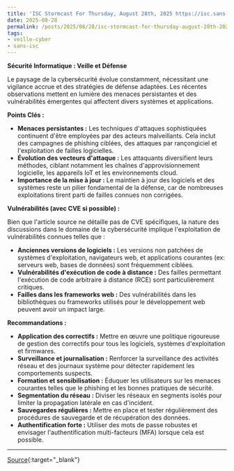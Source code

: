 ```yaml
---
title: 'ISC Stormcast For Thursday, August 28th, 2025 https://isc.sans.edu/podcastdetail/9590, (Thu, Aug 28th)'
date: 2025-08-28
permalink: /posts/2025/08/28/isc-stormcast-for-thursday-august-28th-2025-httpsiscsansedupodcastdetail9590-thu-aug-28th/
tags:
- veille-cyber
- sans-isc
---
```

**Sécurité Informatique : Veille et Défense**

Le paysage de la cybersécurité évolue constamment, nécessitant une vigilance accrue et des stratégies de défense adaptées. Les récentes observations mettent en lumière des menaces persistantes et des vulnérabilités émergentes qui affectent divers systèmes et applications.

**Points Clés :**

*   **Menaces persistantes :** Les techniques d'attaques sophistiquées continuent d'être employées par des acteurs malveillants. Cela inclut des campagnes de phishing ciblées, des attaques par rançongiciel et l'exploitation de failles logicielles.
*   **Évolution des vecteurs d'attaque :** Les attaquants diversifient leurs méthodes, ciblant notamment les chaînes d'approvisionnement logicielle, les appareils IoT et les environnements cloud.
*   **Importance de la mise à jour :** Le maintien à jour des logiciels et des systèmes reste un pilier fondamental de la défense, car de nombreuses exploitations tirent parti de failles connues non corrigées.

**Vulnérabilités (avec CVE si possible) :**

Bien que l'article source ne détaille pas de CVE spécifiques, la nature des discussions dans le domaine de la cybersécurité implique l'exploitation de vulnérabilités connues telles que :

*   **Anciennes versions de logiciels :** Les versions non patchées de systèmes d'exploitation, navigateurs web, et applications courantes (ex: serveurs web, bases de données) sont fréquemment ciblées.
*   **Vulnérabilités d'exécution de code à distance :** Des failles permettant l'exécution de code arbitraire à distance (RCE) sont particulièrement critiques.
*   **Failles dans les frameworks web :** Des vulnérabilités dans les bibliothèques ou frameworks utilisés pour le développement web peuvent avoir un impact large.

**Recommandations :**

*   **Application des correctifs :** Mettre en œuvre une politique rigoureuse de gestion des correctifs pour tous les logiciels, systèmes d'exploitation et firmwares.
*   **Surveillance et journalisation :** Renforcer la surveillance des activités réseau et des journaux système pour détecter rapidement les comportements suspects.
*   **Formation et sensibilisation :** Éduquer les utilisateurs sur les menaces courantes telles que le phishing et les bonnes pratiques de sécurité.
*   **Segmentation du réseau :** Diviser les réseaux en segments isolés pour limiter la propagation latérale en cas d'incident.
*   **Sauvegardes régulières :** Mettre en place et tester régulièrement des procédures de sauvegarde et de récupération des données.
*   **Authentification forte :** Utiliser des mots de passe robustes et envisager l'authentification multi-facteurs (MFA) lorsque cela est possible.

---
[Source](https://isc.sans.edu/diary/rss/32240){:target="_blank"}
